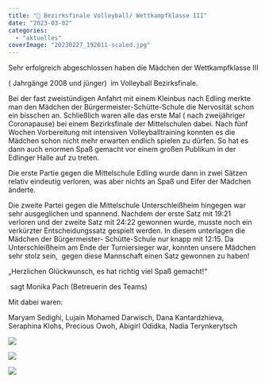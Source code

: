 ```yaml
---
title: "🏐 Bezirksfinale Volleyball/ Wettkampfklasse III"
date: "2023-03-02"
categories: 
  - "aktuelles"
coverImage: "20230227_192011-scaled.jpg"
---
```


Sehr erfolgreich abgeschlossen haben die Mädchen der Wettkampfklasse III

( Jahrgänge 2008 und jünger)  im Volleyball Bezirksfinale.

Bei der fast zweistündigen Anfahrt mit einem Kleinbus nach Edling merkte man den Mädchen der Bürgermeister-Schütte-Schule die Nervosität schon ein bisschen an. Schließlich waren alle das erste Mal ( nach zweijähriger Coronapause) bei einem Bezirksfinale der Mittelschulen dabei. Nach fünf Wochen Vorbereitung mit intensiven Volleyballtraining konnten es die Mädchen schon nicht mehr erwarten endlich spielen zu dürfen. So hat es dann auch enormen Spaß gemacht vor einem großen Publikum in der Edlinger Halle auf zu treten.

Die erste Partie gegen die Mittelschule Edling wurde dann in zwei Sätzen relativ eindeutig verloren, was aber nichts an Spaß und Eifer der Mädchen änderte.

Die zweite Partei gegen die Mittelschule Unterschleißheim hingegen war sehr ausgeglichen und spannend. Nachdem der erste Satz mit 19:21 verloren und der zweite Satz mit 24:22 gewonnen wurde, musste noch ein verkürzter Entscheidungssatz gespielt werden. In diesem unterlagen die Mädchen der Bürgermeister- Schütte-Schule nur knapp mit 12:15. Da Unterschleißheim am Ende der Turniersieger war, konnten unsere Mädchen sehr stolz sein,  gegen diese Mannschaft einen Satz gewonnen zu haben!

„Herzlichen Glückwunsch, es hat richtig viel Spaß gemacht!“

 sagt Monika Pach (Betreuerin des Teams)

Mit dabei waren:

Maryam Sedighi, Lujain Mohamed Darwisch, Dana Kantardzhieva, Seraphina Klohs, Precious Owoh, Abigirl Odidka, Nadia Terynkerytsch

[![](20230227_192650-1024x768.jpg)](https://volksschule-partenkirchen.de/wp-content/uploads/20230227_192650-scaled.jpg)

[![](20230227_192525-1024x768.jpg)](https://volksschule-partenkirchen.de/wp-content/uploads/20230227_192525-scaled.jpg)

[![](20230227_192011-1024x1003.jpg)](https://volksschule-partenkirchen.de/wp-content/uploads/20230227_192011-scaled.jpg)
